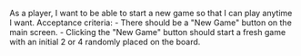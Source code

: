 As a player, I want to be able to start a new game so that I can play anytime I want.
    Acceptance criteria:
    - There should be a "New Game" button on the main screen.
    - Clicking the "New Game" button should start a fresh game with an initial 2 or 4 randomly placed on
the board.
